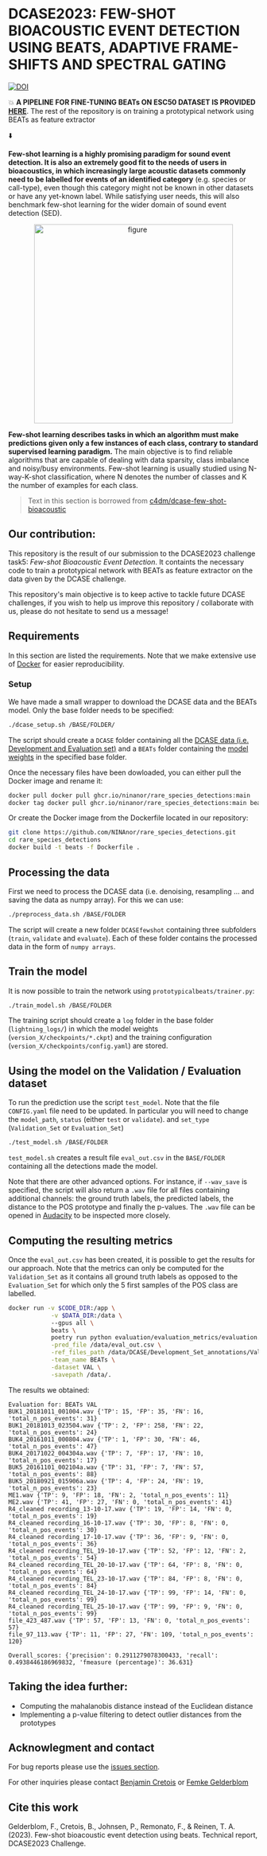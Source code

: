 # DCASE2023: FEW-SHOT BIOACOUSTIC EVENT DETECTION USING BEATS, ADAPTIVE FRAME-SHIFTS AND SPECTRAL GATING

[![DOI](https://zenodo.org/badge/597046464.svg)](https://zenodo.org/badge/latestdoi/597046464)

:collision: **A PIPELINE FOR FINE-TUNING BEATs ON ESC50 DATASET IS PROVIDED [HERE](https://github.com/NINAnor/rare_species_detections/tree/main/BEATs_on_ESC50)**. The rest of the repository is on training a prototypical network using BEATs as feature extractor 

:arrow_down:

**Few-shot learning is a highly promising paradigm for sound event detection. It is also an extremely good fit to the needs of users in bioacoustics, in which increasingly large acoustic datasets commonly need to be labelled for events of an identified category** (e.g. species or call-type), even though this category might not be known in other datasets or have any yet-known label. While satisfying user needs, this will also benchmark few-shot learning for the wider domain of sound event detection (SED).

<p align="center"><img src="images/VM.png" alt="figure" width="400" height="400"/></p>

**Few-shot learning describes tasks in which an algorithm must make predictions given only a few instances of each class, contrary to standard supervised learning paradigm.** The main objective is to find reliable algorithms that are capable of dealing with data sparsity, class imbalance and noisy/busy environments. Few-shot learning is usually studied using N-way-K-shot classification, where N denotes the number of classes and K the number of examples for each class.

> Text in this section is borrowed from [c4dm/dcase-few-shot-bioacoustic](https://github.com/c4dm/dcase-few-shot-bioacoustic)

## Our contribution:

This repository is the result of our submission to the DCASE2023 challenge task5: *Few-shot Bioacoustic Event Detection*. It containts the necessary code to train a prototypical network with BEATs as feature extractor on the data given by the DCASE challenge.

This repository's main objective is to keep active to tackle future DCASE challenges, if you wish to help us improve this repository / collaborate with us, please do not hesitate to send us a message!

## Requirements

In this section are listed the requirements. Note that we make extensive use of [Docker](https://docs.docker.com/get-docker/) for easier reproducibility.

### Setup

We have made a small wrapper to download the DCASE data and the BEATs model. Only the base folder needs to be specified:

```bash
./dcase_setup.sh /BASE/FOLDER/
```

The script should create a `DCASE` folder containing all the [DCASE data (i.e. Development and Evaluation set)](https://dcase.community/challenge2023/task-few-shot-bioacoustic-event-detection#validation-set) and a `BEATs` folder containing the [model weights](https://github.com/microsoft/unilm/tree/master/beats) in the specified base folder.

Once the necessary files have been dowloaded, you can either pull the Docker image and rename it:

```bash
docker pull docker pull ghcr.io/ninanor/rare_species_detections:main
docker tag docker pull ghcr.io/ninanor/rare_species_detections:main beats
```

Or create the Docker image from the Dockerfile located in our repository:

```bash
git clone https://github.com/NINAnor/rare_species_detections.git
cd rare_species_detections
docker build -t beats -f Dockerfile .
```

## Processing the data

First we need to process the DCASE data (i.e. denoising, resampling ... and saving the data as numpy array). For this we can use:

```bash
./preprocess_data.sh /BASE/FOLDER
```

The script will create a new folder `DCASEfewshot` containing three subfolders (`train`, `validate` and `evaluate`). Each of these folder contains the processed data in the form of `numpy arrays`.

## Train the model

It is now possible to train the network using `prototypicalbeats/trainer.py`:

```bash 
./train_model.sh /BASE/FOLDER
```

The training script should create a `log` folder in the base folder (`lightning_logs/`) in which the model weights (`version_X/checkpoints/*.ckpt`) and the training configuration (`version_X/checkpoints/config.yaml`) are stored. 

## Using the model on the Validation / Evaluation dataset

To run the prediction use the script `test_model`. Note that the file `CONFIG.yaml` file need to be updated. In particular you will need to change the `model_path`, `status` (either `test` or `validate`). and `set_type` (`Validation_Set` or `Evaluation_Set`)

```bash
./test_model.sh /BASE/FOLDER
```

`test_model.sh` creates a result file `eval_out.csv` in the `BASE/FOLDER` containing all the detections made the model. 

Note that there are other advanced options. For instance, if `--wav_save` is specified, the script will also return a `.wav` file for all files containing additional channels: the ground truth labels, the predicted labels, the distance to the POS prototype and finally the p-values. The `.wav` file can be opened in [Audacity](https://www.audacityteam.org/) to be inspected more closely.

## Computing the resulting metrics

Once the `eval_out.csv` has been created, it is possible to get the results for our approach. Note that the metrics can only be computed for the `Validation_Set` as it contains all ground truth labels as opposed to the `Evaluation_Set` for which only the 5 first samples of the POS class are labelled.

```bash
docker run -v $CODE_DIR:/app \
            -v $DATA_DIR:/data \  
            --gpus all \
            beats \
            poetry run python evaluation/evaluation_metrics/evaluation.py \
            -pred_file /data/eval_out.csv \
            -ref_files_path /data/DCASE/Development_Set_annotations/Validation_Set \
            -team_name BEATs \
            -dataset VAL \
            -savepath /data/.
```

The results we obtained:

```
Evaluation for: BEATs VAL
BUK1_20181011_001004.wav {'TP': 15, 'FP': 35, 'FN': 16, 'total_n_pos_events': 31}
BUK1_20181013_023504.wav {'TP': 2, 'FP': 258, 'FN': 22, 'total_n_pos_events': 24}
BUK4_20161011_000804.wav {'TP': 1, 'FP': 30, 'FN': 46, 'total_n_pos_events': 47}
BUK4_20171022_004304a.wav {'TP': 7, 'FP': 17, 'FN': 10, 'total_n_pos_events': 17}
BUK5_20161101_002104a.wav {'TP': 31, 'FP': 7, 'FN': 57, 'total_n_pos_events': 88}
BUK5_20180921_015906a.wav {'TP': 4, 'FP': 24, 'FN': 19, 'total_n_pos_events': 23}
ME1.wav {'TP': 9, 'FP': 18, 'FN': 2, 'total_n_pos_events': 11}
ME2.wav {'TP': 41, 'FP': 27, 'FN': 0, 'total_n_pos_events': 41}
R4_cleaned recording_13-10-17.wav {'TP': 19, 'FP': 14, 'FN': 0, 'total_n_pos_events': 19}
R4_cleaned recording_16-10-17.wav {'TP': 30, 'FP': 8, 'FN': 0, 'total_n_pos_events': 30}
R4_cleaned recording_17-10-17.wav {'TP': 36, 'FP': 9, 'FN': 0, 'total_n_pos_events': 36}
R4_cleaned recording_TEL_19-10-17.wav {'TP': 52, 'FP': 12, 'FN': 2, 'total_n_pos_events': 54}
R4_cleaned recording_TEL_20-10-17.wav {'TP': 64, 'FP': 8, 'FN': 0, 'total_n_pos_events': 64}
R4_cleaned recording_TEL_23-10-17.wav {'TP': 84, 'FP': 8, 'FN': 0, 'total_n_pos_events': 84}
R4_cleaned recording_TEL_24-10-17.wav {'TP': 99, 'FP': 14, 'FN': 0, 'total_n_pos_events': 99}
R4_cleaned recording_TEL_25-10-17.wav {'TP': 99, 'FP': 9, 'FN': 0, 'total_n_pos_events': 99}
file_423_487.wav {'TP': 57, 'FP': 13, 'FN': 0, 'total_n_pos_events': 57}
file_97_113.wav {'TP': 11, 'FP': 27, 'FN': 109, 'total_n_pos_events': 120}

Overall_scores: {'precision': 0.2911279078300433, 'recall': 0.4938446186969832, 'fmeasure (percentage)': 36.631}
```

## Taking the idea further:

- Computing the mahalanobis distance instead of the Euclidean distance
- Implementing a p-value filtering to detect outlier distances from the prototypes

## Acknowlegment and contact

For bug reports please use the [issues section](https://github.com/NINAnor/rare_species_detections/issues).

For other inquiries please contact [Benjamin Cretois](mailto:benjamin.cretois@nina.no) or [Femke Gelderblom](mailto:femke.gelderblom@sintef.no) 

## Cite this work

Gelderblom, F., Cretois, B., Johnsen, P., Remonato, F., & Reinen, T. A. (2023). Few-shot bioacoustic event detection using beats. Technical report, DCASE2023 Challenge.
